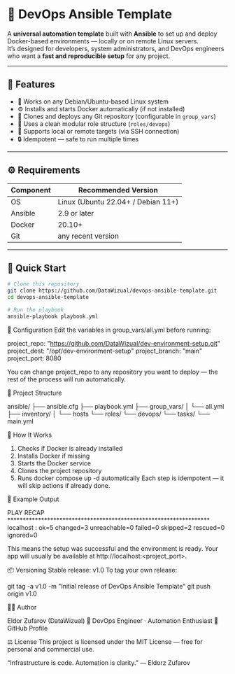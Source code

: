 
# 🚀 DevOps Ansible Template

A **universal automation template** built with **Ansible** to set up and deploy Docker-based environments — locally or on remote Linux servers.  
It’s designed for developers, system administrators, and DevOps engineers who want a **fast and reproducible setup** for any project.

---

## 🧰 Features

- 🐧 Works on any Debian/Ubuntu-based Linux system  
- ⚙️ Installs and starts Docker automatically (if not installed)  
- 🔁 Clones and deploys any Git repository (configurable in `group_vars`)  
- 🧩 Uses a clean modular role structure (`roles/devops`)  
- 🧱 Supports local or remote targets (via SSH connection)  
- 🔒 Idempotent — safe to run multiple times

---

## ⚙️ Requirements

| Component | Recommended Version |
|------------|----------------------|
| OS | Linux (Ubuntu 22.04+ / Debian 11+) |
| Ansible | 2.9 or later |
| Docker | 20.10+ |
| Git | any recent version |

---

## 🚀 Quick Start

```bash
# Clone this repository
git clone https://github.com/DataWizual/devops-ansible-template.git
cd devops-ansible-template

# Run the playbook
ansible-playbook playbook.yml
```
🔧 Configuration
Edit the variables in group_vars/all.yml before running:

project_repo: "https://github.com/DataWizual/dev-environment-setup.git"
project_dest: "/opt/dev-environment-setup"
project_branch: "main"
project_port: 8080

You can change project_repo to any repository you want to deploy —
the rest of the process will run automatically.

📂 Project Structure

ansible/
├── ansible.cfg
├── playbook.yml
├── group_vars/
│   └── all.yml
├── inventory/
│   └── hosts
└── roles/
    └── devops/
        └── tasks/
            └── main.yml

🧠 How It Works

1. Checks if Docker is already installed
2. Installs Docker if missing
3. Starts the Docker service
4. Clones the project repository
5. Runs docker compose up -d automatically
Each step is idempotent — it will skip actions if already done.

🧩 Example Output

PLAY RECAP ******************************************************************
localhost : ok=5 changed=3 unreachable=0 failed=0 skipped=2 rescued=0 ignored=0

This means the setup was successful and the environment is ready.
Your app will usually be available at http://localhost:<project_port>.

📦 Versioning
Stable release: v1.0
To tag your own release:

git tag -a v1.0 -m "Initial release of DevOps Ansible Template"
git push origin v1.0

🧑‍💻 Author

Eldor Zufarov (DataWizual)
💼 DevOps Engineer · Automation Enthusiast
📍 GitHub Profile

⚖️ License
This project is licensed under the MIT License — free for personal and commercial use.

“Infrastructure is code. Automation is clarity.” — Eldorz Zufarov
